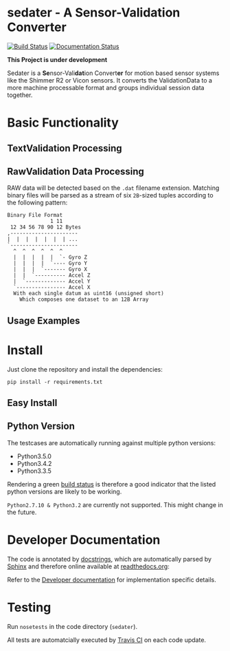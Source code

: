 # sedater - A Sensor-Validation Converter
[![Build Status](https://travis-ci.org/nce/sedater.svg?branch=master)](https://travis-ci.org/nce/sedater)
[![Documentation Status](https://readthedocs.org/projects/sedater/badge/?version=latest)](http://sedater.readthedocs.org/en/latest/?badge=latest)

**This Project is under development**

Sedater is a **Se**nsor-Vali**dat**ion Convert**er** for motion based sensor 
systems like the Shimmer R2 or Vicon sensors. It converts the ValidationData to 
a more machine processable format and groups individual session data together.

# Basic Functionality

## TextValidation Processing

## RawValidation Data Processing

RAW data will be detected based on the `.dat` filename extension.
Matching binary files will be parsed as a stream of six `2B`-sized tuples 
according to the following pattern:

	Binary File Format
	              1 11
	 12 34 56 78 90 12 Bytes
	,----------------------
	|  |  |  |  |  |  | ...
	`----------------------
	  ^  ^  ^  ^  ^  ^
	  |  |  |  |  |  `- Gyro Z
	  |  |  |  |  `---- Gyro Y
	  |  |  |  `------- Gyro X
	  |  |  `---------- Accel Z
	  |  `------------- Accel Y
	  `---------------- Accel X
	  With each single datum as uint16 (unsigned short)
		Which composes one dataset to an 12B Array

## Usage Examples

# Install
Just clone the repository and install the dependencies:
```
pip install -r requirements.txt
```

## Easy Install

## Python Version
The testcases are automatically running against multiple python versions:
- Python3.5.0
- Python3.4.2
- Python3.3.5

Rendering a green [build status](https://travis-ci.org/nce/sedater) 
is therefore a good indicator that the listed python versions are
likely to be working.

`Python2.7.10 & Python3.2` are currently not supported. 
This might change in the future.

# Developer Documentation
The code is annotated by [docstrings](https://en.wikipedia.org/wiki/Docstring), 
which are automatically parsed by [Sphinx](http://sphinx-doc.org/) and therefore 
online available at [readthedocs.org](readthedocs.org):

Refer to the [Developer documentation](http://sedater.readthedocs.org/en/latest/)
for implementation specific details.

# Testing
Run `nosetests` in the code directory (`sedater`). 

All tests are automatcially executed by [Travis CI](travis-ci.org)
on each code update.
